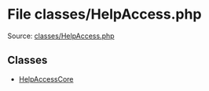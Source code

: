 File classes/HelpAccess.php
=========

Source: [classes/HelpAccess.php](https://github.com/PrestaShop/PrestaShop/blob/1.5.4.0/classes/HelpAccess.php)


Classes
-------

* [HelpAccessCore](class.HelpAccessCore.md)

